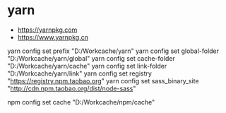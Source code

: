 # yarn

+ https://yarnpkg.com
+ https://www.yarnpkg.cn

yarn config set prefix "D:/Workcache/yarn"
yarn config set global-folder "D:/Workcache/yarn/global"
yarn config set cache-folder "D:/Workcache/yarn/cache"
yarn config set link-folder "D:/Workcache/yarn/link"
yarn config set registry "https://registry.npm.taobao.org"
yarn config set sass_binary_site "http://cdn.npm.taobao.org/dist/node-sass"

npm config set cache "D:/Workcache/npm/cache"












